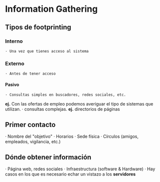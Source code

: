 # Information Gathering

## Tipos de footprinting

  ### Interno
    · Una vez que tienes acceso al sistema
  
  ### Externo
    · Antes de tener acceso
   #### Pasivo
    · Consultas simples en buscadores, redes sociales, etc.
   __ej.__ Con las ofertas de empleo podemos averiguar el tipo de sistemas que utilizan.
    · consultas complejas.
   __ej.__ directorios de páginas
   
## Primer contacto
  · Nombre del "objetivo"
  · Horarios
  · Sede física
  · Círculos (amigos, empleados, vigilancia, etc.)

## Dónde obtener información
  · Página web, redes sociales
  · Infraestructura (software & Hardware)
  · Hay casos en los que es necesario echar un vistazo a los __servidores__
  
